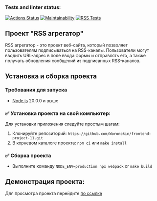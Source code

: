 ### Tests and linter status:

[![Actions Status](https://github.com/Woronokin/frontend-project-11/actions/workflows/hexlet-check.yml/badge.svg)](https://github.com/Woronokin/frontend-project-11/actions)
[![Maintainability](https://api.codeclimate.com/v1/badges/f8e1a37eb73c44e872af/maintainability)](https://codeclimate.com/github/Woronokin/frontend-project-11/maintainability)
[![RSS Tests](https://github.com/Woronokin/frontend-project-11/actions/workflows/rss-tests.yml/badge.svg)](https://github.com/Woronokin/frontend-project-11/actions/workflows/rss-tests.yml)


## Проект "RSS агрегатор"

RSS агрегатор - это проект веб-сайта, который позволяет пользователям подписываться на RSS-каналы. Пользователи могут вводить URL-адрес в поле ввода формы и отправлять его, а также получать обновления сообщений из подписанных RSS-каналов.

## Установка и сборка проекта
### Требования для запуска
* [Node.js](https://nodejs.org/en) 20.0.0 и выше

### :white_check_mark: Установка проекта на свой компьютер:
Для установки приложения следуйте простым шагам:
1. Клонируйте репозиторий: `https://github.com/Woronokin/frontend-project-11.git`
2. В корневом каталоге проекта: `npm ci` или `make install`

### :white_check_mark: Сборка проекта
* Выполните команду `NODE_ENV=production npx webpack` or `make build`

## Демонстрация проекта:
Для просмотра проекта перейдите [по ссылке](https://frontend-project-11-sepia-eight.vercel.app)
